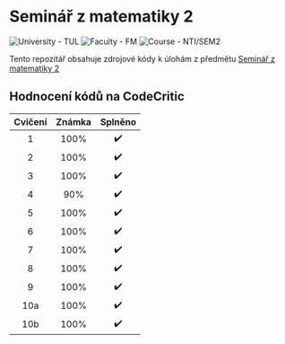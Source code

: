 # Seminář z matematiky 2
<p>
    <img src="https://img.shields.io/badge/University%20-TUL-5948AD?labelColor=black&style=for-the-badge" alt="University - TUL" />
    <img src="https://img.shields.io/badge/Faculty%20-FM-ea7603?labelColor=black&style=for-the-badge" alt="Faculty - FM" />
    <img src="https://img.shields.io/badge/Course%20-NTI%2FSEM2-89e051?labelColor=black&style=for-the-badge" alt="Course - NTI/SEM2" />
</p>

Tento repozitář obsahuje zdrojové kódy k úlohám z předmětu [Seminář z matematiky 2](https://stag.tul.cz/ects/fakulty/FM/NTI/SEM2)

## Hodnocení kódů na CodeCritic
|Cvičení|Známka|Splněno|
|:--:|:--:|:--:|
|1|100%|✔️|
|2|100%|✔️|
|3|100%|✔️|
|4|90%|✔️|
|5|100%|✔️|
|6|100%|✔️|
|7|100%|✔️|
|8|100%|✔️|
|9|100%|✔️|
|10a|100%|✔️|
|10b|100%|✔️|
